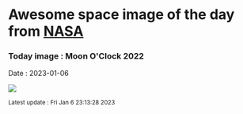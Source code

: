 
# Awesome space image of the day from [NASA](https://api.nasa.gov/)

### Today image : Moon O'Clock 2022
Date : 2023-01-06

![](https://apod.nasa.gov/apod/image/2301/MoonOClock1024.jpg)

<small>Latest update : Fri Jan  6 23:13:28 2023</small>
        